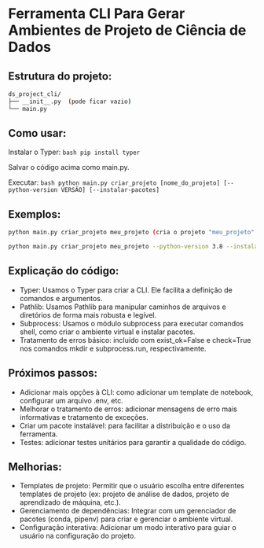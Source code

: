 # Ferramenta CLI Para Gerar Ambientes de Projeto de Ciência de Dados

## Estrutura do projeto:
```bash
ds_project_cli/
├── __init__.py  (pode ficar vazio)
└── main.py
```
## Como usar:

Instalar o Typer: ```bash pip install typer ```

Salvar o código acima como main.py.

Executar: ```bash python main.py criar_projeto [nome_do_projeto] [--python-version VERSÃO] [--instalar-pacotes] ```

## Exemplos:
```bash
python main.py criar_projeto meu_projeto (cria o projeto "meu_projeto" com Python 3.9 e sem instalar pacotes)

python main.py criar_projeto meu_projeto --python-version 3.8 --instalar-pacotes (cria o projeto "meu_projeto" com Python 3.8 e instala os pacotes do requirements.txt)
```
## Explicação do código:

* Typer: Usamos o Typer para criar a CLI. Ele facilita a definição de comandos e argumentos.
* Pathlib: Usamos Pathlib para manipular caminhos de arquivos e diretórios de forma mais robusta e legível.
* Subprocess: Usamos o módulo subprocess para executar comandos shell, como criar o ambiente virtual e instalar pacotes.
* Tratamento de erros básico: incluído com exist_ok=False e check=True nos comandos mkdir e subprocess.run, respectivamente.

## Próximos passos:

* Adicionar mais opções à CLI: como adicionar um template de notebook, configurar um arquivo .env, etc.
* Melhorar o tratamento de erros: adicionar mensagens de erro mais informativas e tratamento de exceções.
* Criar um pacote instalável: para facilitar a distribuição e o uso da ferramenta.
* Testes: adicionar testes unitários para garantir a qualidade do código.

## Melhorias:

* Templates de projeto: Permitir que o usuário escolha entre diferentes templates de projeto (ex: projeto de análise de dados, projeto de aprendizado de máquina, etc.).
* Gerenciamento de dependências: Integrar com um gerenciador de pacotes (conda, pipenv) para criar e gerenciar o ambiente virtual.
* Configuração interativa: Adicionar um modo interativo para guiar o usuário na configuração do projeto.
